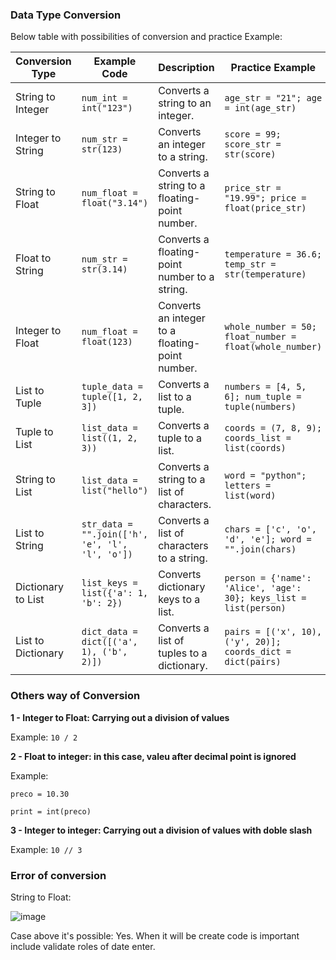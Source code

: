 

### Data Type Conversion

Below table with possibilities of conversion and practice Example:

| **Conversion Type**        | **Example Code**                                  | **Description**                                  | **Practice Example**                                                      |
|---------------------------|---------------------------------------------------|------------------------------------------------|-------------------------------------------------------------------------|
| String to Integer         | `num_int = int("123")`                            | Converts a string to an integer.                | `age_str = "21"; age = int(age_str)`                                      |
| Integer to String         | `num_str = str(123)`                              | Converts an integer to a string.                | `score = 99; score_str = str(score)`                                      |
| String to Float           | `num_float = float("3.14")`                       | Converts a string to a floating-point number.   | `price_str = "19.99"; price = float(price_str)`                          |
| Float to String           | `num_str = str(3.14)`                             | Converts a floating-point number to a string.   | `temperature = 36.6; temp_str = str(temperature)`                        |
| Integer to Float          | `num_float = float(123)`                          | Converts an integer to a floating-point number. | `whole_number = 50; float_number = float(whole_number)`                  |
| List to Tuple             | `tuple_data = tuple([1, 2, 3])`                   | Converts a list to a tuple.                     | `numbers = [4, 5, 6]; num_tuple = tuple(numbers)`                        |
| Tuple to List             | `list_data = list((1, 2, 3))`                     | Converts a tuple to a list.                     | `coords = (7, 8, 9); coords_list = list(coords)`                         |
| String to List            | `list_data = list("hello")`                       | Converts a string to a list of characters.      | `word = "python"; letters = list(word)`                                  |
| List to String            | `str_data = "".join(['h', 'e', 'l', 'l', 'o'])`   | Converts a list of characters to a string.      | `chars = ['c', 'o', 'd', 'e']; word = "".join(chars)`                    |
| Dictionary to List        | `list_keys = list({'a': 1, 'b': 2})`              | Converts dictionary keys to a list.             | `person = {'name': 'Alice', 'age': 30}; keys_list = list(person)`        |
| List to Dictionary        | `dict_data = dict([('a', 1), ('b', 2)])`          | Converts a list of tuples to a dictionary.      | `pairs = [('x', 10), ('y', 20)]; coords_dict = dict(pairs)`              |



### Others way of Conversion

**1 - Integer to Float: Carrying out a division of values**

Example: `10 / 2`

**2 - Float to integer: in this case, valeu after decimal point is ignored**

Example: 

`preco = 10.30` 

`print = int(preco)` 

**3 - Integer to integer: Carrying out a division of values with doble slash**

Example:  `10 // 3`

### Error of conversion

String to Float: 

![image](https://github.com/user-attachments/assets/b51bd0ec-986f-440b-86c2-e299d4875d35)

Case above it's possible: Yes. When it will be create code is important include validate roles of date enter. 
